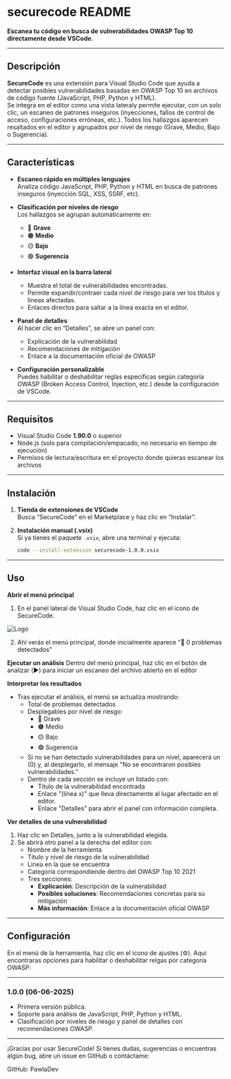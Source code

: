 # securecode README

**Escanea tu código en busca de vulnerabilidades OWASP Top 10 directamente desde VSCode.**

---

## Descripción

**SecureCode** es una extensión para Visual Studio Code que ayuda a detectar posibles vulnerabilidades basadas en OWASP Top 10 en archivos de código fuente (JavaScript, PHP, Python y HTML).  
Se integra en el editor como una vista lateraly permite ejecutar, con un solo clic, un escaneo de patrones inseguros (inyecciones, fallos de control de acceso, configuraciones erróneas, etc.). Todos los hallazgos aparecen resaltados en el editor y agrupados por nivel de riesgo (Grave, Medio, Bajo o Sugerencia).

---

## Características

- **Escaneo rápido en múltiples lenguajes**  
  Analiza código JavaScript, PHP, Python y HTML en busca de patrones inseguros (inyección SQL, XSS, SSRF, etc).

- **Clasificación por niveles de riesgo**  
  Los hallazgos se agrupan automáticamente en:  
  - 🔴 **Grave**  
  - 🟠 **Medio**  
  - 🟡 **Bajo**  
  - 🟢 **Sugerencia**

- **Interfaz visual en la barra lateral**  
  - Muestra el total de vulnerabilidades encontradas.  
  - Permite expandir/contraer cada nivel de riesgo para ver los títulos y líneas afectadas.  
  - Enlaces directos para saltar a la línea exacta en el editor.

- **Panel de detalles**  
  Al hacer clic en “Detalles”, se abre un panel con:  
  - Explicación de la vulnerabilidad  
  - Recomendaciones de mitigación  
  - Enlace a la documentación oficial de OWASP

- **Configuración personalizable**  
  Puedes habilitar o deshabilitar reglas específicas según categoría OWASP (Broken Access Control, Injection, etc.) desde la configuración de VSCode.

---

## Requisitos

- Visual Studio Code **1.90.0** o superior  
- Node.js (solo para compilación/empacado, no necesario en tiempo de ejecución)  
- Permisos de lectura/escritura en el proyecto donde quieras escanear los archivos

---

## Instalación

1. **Tienda de extensiones de VSCode**  
   Busca “SecureCode” en el Marketplace y haz clic en “Instalar”.

2. **Instalación manual (.vsix)**  
   Si ya tienes el paquete `.vsix`, abre una terminal y ejecuta:
   ```bash
   code --install-extension securecode-1.0.0.vsix

---

## Uso

**Abrir el menú principal**
1. En el panel lateral de Visual Studio Code, haz clic en el icono de SecureCode.

![Logo](resources/image.png)

2. Ahí verás el menú principal, donde inicialmente aparece "🐶 0 problemas detectados"

**Ejecutar un análisis**
Dentro del menú principal, haz clic en el botón de analizar (▶️) para iniciar un escaneo del archivo abierto en el editor

**Interpretar los resultados**
- Tras ejecutar el análisis, el menú se actualiza mostrando:
    - Total de problemas detectados
    - Desplegables por nivel de riesgo:
        - 🔴 Grave  
        - 🟠 Medio  
        - 🟡 Bajo  
        - 🟢 Sugerencia
    - Si no se han detectado vulnerabilidades para un nivel, aparecerá un (0) y, al desplegarlo, el mensaje "No se encontraron posibles vulnerabilidades."
    - Dentro de cada sección se incluye un listado con:
        - Título de la vulnerabilidad encontrada
        - Enlace "(línea x)" que lleva directamente al lugar afectado en el editor.
        - Enlace "Detalles" para abrir el panel con información completa.

**Ver detalles de una vulnerabilidad**
1. Haz clic en Detalles, junto a la vulnerabilidad elegida.
2. Se abrirá otro panel a la derecha del editor con:
    - Nombre de la herramienta
    - Título y nivel de riesgo de la vulnerabilidad
    - Línea en la que se encuentra
    - Categoría correspondiende dentro del OWASP Top 10 2021
    - Tres secciones:
        - **Explicación**: Descripción de la vulnerabilidad
        - **Posibles soluciones**: Recomendaciones concretas para su mitigación
        - **Más información**: Enlace a la documentación oficial OWASP


---

## Configuración
En el menú de la herramienta, haz clic en el icono de ajustes (⚙️). Aquí encontraras opciones para habilitar o deshabilitar relgas por categoría OWASP:


---

### 1.0.0 (06-06-2025)

- Primera versión pública.
- Soporte para análisis de JavaScript, PHP, Python y HTML.
- Clasificación por niveles de riesgo y panel de detalles con recomendaciones OWASP.

---

¡Gracias por usar SecureCode! Si tienes dudas, sugerencias o encuentras algún bug, abre un issue en GitHub o contáctame:

GitHub: PawlaDev

